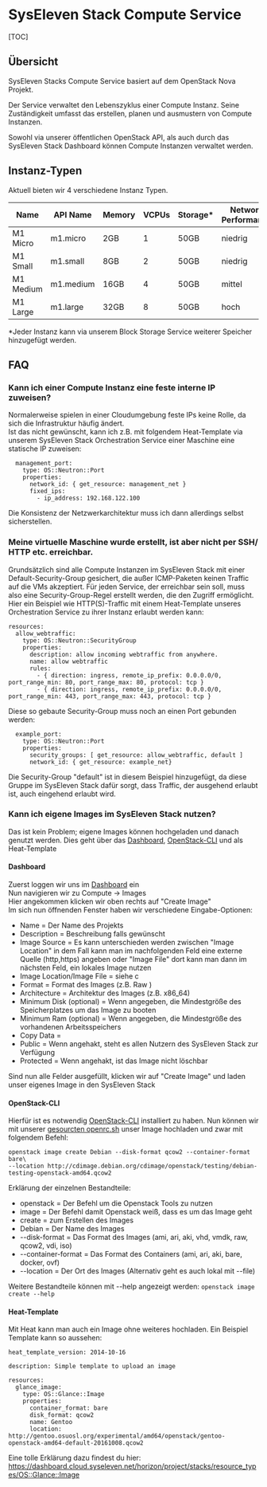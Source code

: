 # SysEleven Stack Compute Service

[TOC]

## Übersicht

SysEleven Stacks Compute Service basiert auf dem OpenStack Nova Projekt.

Der Service verwaltet den Lebenszyklus einer Compute Instanz. Seine Zuständigkeit umfasst das erstellen, planen und  ausmustern von Compute Instanzen.

Sowohl via unserer öffentlichen OpenStack API, als auch durch das SysEleven Stack Dashboard können Compute Instanzen verwaltet werden.

## Instanz-Typen

Aktuell bieten wir 4 verschiedene Instanz Typen.

Name      | API Name  | Memory | VCPUs | Storage* | Network Performance
----------|-----------|--------|-------|----------|--------------------
M1 Micro  | m1.micro  | 2GB    | 1     | 50GB     | niedrig
M1 Small  | m1.small  | 8GB    | 2     | 50GB     | niedrig
M1 Medium | m1.medium | 16GB   | 4     | 50GB     | mittel
M1 Large  | m1.large  | 32GB   | 8     | 50GB     | hoch

*Jeder Instanz kann via unserem Block Storage Service weiterer Speicher hinzugefügt werden.

## FAQ

### Kann ich einer Compute Instanz eine feste interne IP zuweisen?

Normalerweise spielen in einer Cloudumgebung feste IPs keine Rolle, da sich die Infrastruktur häufig ändert. <br>
Ist das nicht gewünscht, kann ich z.B. mit folgendem Heat-Template via unserem SysEleven Stack Orchestration Service einer Maschine eine statische IP zuweisen:

``` 
  management_port:
    type: OS::Neutron::Port
    properties:
      network_id: { get_resource: management_net }
      fixed_ips:
        - ip_address: 192.168.122.100
```

Die Konsistenz der Netzwerkarchitektur muss ich dann allerdings selbst sicherstellen.

### Meine virtuelle Maschine wurde erstellt, ist aber nicht per SSH/ HTTP etc. erreichbar.

Grundsätzlich sind alle Compute Instanzen im SysEleven Stack mit einer Default-Security-Group gesichert, die außer ICMP-Paketen keinen Traffic auf die VMs akzeptiert. Für jeden Service, der erreichbar sein soll, muss also eine Security-Group-Regel erstellt werden, die den Zugriff ermöglicht. Hier ein Beispiel wie HTTP(S)-Traffic mit einem Heat-Template unseres Orchestration Service zu ihrer Instanz erlaubt werden kann:

```
resources:
  allow_webtraffic:
    type: OS::Neutron::SecurityGroup
    properties:
      description: allow incoming webtraffic from anywhere.
      name: allow webtraffic
      rules: 
        - { direction: ingress, remote_ip_prefix: 0.0.0.0/0, port_range_min: 80, port_range_max: 80, protocol: tcp }
        - { direction: ingress, remote_ip_prefix: 0.0.0.0/0, port_range_min: 443, port_range_max: 443, protocol: tcp }
```

Diese so gebaute Security-Group muss noch an einen Port gebunden werden:

```
  example_port:
    type: OS::Neutron::Port
    properties:
      security_groups: [ get_resource: allow_webtraffic, default ]
      network_id: { get_resource: example_net}
```
Die Security-Group "default" ist in diesem Beispiel hinzugefügt, da diese Gruppe im SysEleven Stack dafür sorgt, dass Traffic, der ausgehend erlaubt ist, auch eingehend erlaubt wird.

### Kann ich eigene Images im SysEleven Stack nutzen?
Das ist kein Problem; eigene Images können hochgeladen und danach genutzt werden.
Dies geht über das [Dashboard](https://dashboard.cloud.syseleven.net/horizon/project/), [OpenStack-CLI](http://docs.openstack.org/user-guide/common/cli-install-openstack-command-line-clients.html) und als Heat-Template

#### Dashboard
Zuerst loggen wir uns im [Dashboard](https://dashboard.cloud.syseleven.net/horizon/project/) ein <br>
Nun navigieren wir zu Compute -> Images <br>
Hier angekommen klicken wir oben rechts auf "Create Image"<br>
Im sich nun öffnenden Fenster haben wir verschiedene Eingabe-Optionen: <br>

 *  Name = Der Name des Projekts
 *  Description = Beschreibung falls gewünscht
 *  Image Source = Es kann unterschieden werden zwischen "Image Location" in dem Fall kann man im nachfolgenden Feld eine externe Quelle (http,https) angeben oder "Image File" dort kann man dann im nächsten Feld, ein lokales Image nutzen
 *  Image Location/Image File = siehe c
 *  Format = Format des Images (z.B. Raw )
 *  Architecture = Architektur des Images (z.B. x86_64)
 *  Minimum Disk (optional) = Wenn angegeben, die Mindestgröße des Speicherplatzes um das Image zu booten
 *  Minimum Ram (optional) = Wenn angegeben, die Mindestgröße des vorhandenen Arbeitsspeichers 
 *  Copy Data =
 *  Public = Wenn angehakt, steht es allen Nutzern des SysEleven Stack zur Verfügung 
 *  Protected = Wenn angehakt, ist das Image nicht löschbar 

 
Sind nun alle Felder ausgefüllt, klicken wir auf "Create Image" und laden unser eigenes Image in den SysEleven Stack
 
#### OpenStack-CLI
Hierfür ist es notwendig [OpenStack-CLI](http://docs.openstack.org/user-guide/common/cli-install-openstack-command-line-clients.html) installiert zu haben.
Nun können wir mit unserer [gesourcten openrc.sh](https://doc.syselevenstack.com/tutorials/02-kickstart/#zugriff-auf-die-syseleven-stack-api) unser Image hochladen und zwar mit folgendem Befehl:
```
openstack image create Debian --disk-format qcow2 --container-format bare\  
--location http://cdimage.debian.org/cdimage/openstack/testing/debian-testing-openstack-amd64.qcow2   
```
Erklärung der einzelnen Bestandteile:

 * openstack = Der Befehl um die Openstack Tools zu nutzen
 * image = Der Befehl damit Openstack weiß, dass es um das Image geht
 * create = zum Erstellen des Images
 * Debian = Der Name des Images
 * --disk-format = Das Format des Images (ami, ari, aki, vhd, vmdk, raw, qcow2, vdi, iso)
 * --container-format = Das Format des Containers (ami, ari, aki, bare, docker, ovf)
 * --location = Der Ort des Images (Alternativ geht es auch lokal mit --file)
 
Weitere Bestandteile können mit --help angezeigt werden:
`
openstack image create --help
`
#### Heat-Template
Mit Heat kann man auch ein Image ohne weiteres hochladen. 
Ein Beispiel Template kann so aussehen:
```
heat_template_version: 2014-10-16

description: Simple template to upload an image

resources:
  glance_image:
    type: OS::Glance::Image
    properties:
      container_format: bare
      disk_format: qcow2
      name: Gentoo
      location: http://gentoo.osuosl.org/experimental/amd64/openstack/gentoo-openstack-amd64-default-20161008.qcow2
```
Eine tolle Erklärung dazu findest du hier:
https://dashboard.cloud.syseleven.net/horizon/project/stacks/resource_types/OS::Glance::Image
